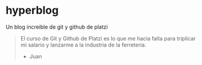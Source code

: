 # hyperblog
Un blog increible de git y github de platzi
>El curso de Git y Github de Platzi es lo que me hacia falta para triplicar mi salario y lanzarme a la industria de la ferreteria.
> - Juan